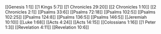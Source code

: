 [[Genesis 1:1]]
[[1 Kings 5:7]]
[[1 Chronicles 29:20]]
[[2 Chronicles 1:10]]
[[2 Chronicles 2:1]]
[[Psalms 33:6]]
[[Psalms 72:18]]
[[Psalms 102:5]]
[[Psalms 102:25]]
[[Psalms 124:8]]
[[Psalms 136:5]]
[[Psalms 146:5]]
[[Jeremiah 10:10]]
[[Luke 1:68]]
[[Acts 4:24]]
[[Acts 14:15]]
[[Colossians 1:16]]
[[1 Peter 1:3]]
[[Revelation 4:11]]
[[Revelation 10:6]]
